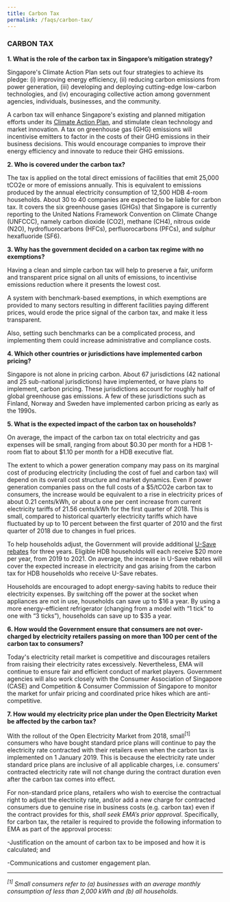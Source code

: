 ```yaml
---
title: Carbon Tax
permalink: /faqs/carbon-tax/
---
```


### CARBON TAX

**1. What is the role of the carbon tax in Singapore’s mitigation strategy?**

Singapore's Climate Action Plan sets out four strategies to achieve its pledge: (i) improving energy efficiency, (ii) reducing carbon emissions from power generation, (iii) developing and deploying cutting-edge low-carbon technologies, and (iv) encouraging collective action among government agencies, individuals, businesses, and the community.

A carbon tax will enhance Singapore's existing and planned mitigation efforts under its [<a href="/docs/default-source/publications/take-action-today-for-a-carbon-efficient-singapore.pdf" target="_blank">Climate Action Plan</a>](/docs/default-source/publications/take-action-today-for-a-carbon-efficient-singapore.pdf), and stimulate clean technology and market innovation. A tax on greenhouse gas (GHG) emissions will incentivise emitters to factor in the costs of their GHG emissions in their business decisions. This would encourage companies to improve their energy efficiency and innovate to reduce their GHG emissions.

**2. Who is covered under the carbon tax?**

The tax is applied on the total direct emissions of facilities that emit 25,000 tCO2e or more of emissions annually. This is equivalent to emissions produced by the annual electricity consumption of 12,500 HDB 4-room households. About 30 to 40 companies are expected to be liable for carbon tax. It covers the six greenhouse gases (GHGs) that Singapore is currently reporting to the United Nations Framework Convention on Climate Change (UNFCCC), namely carbon dioxide (CO2), methane (CH4), nitrous oxide (N2O), hydrofluorocarbons (HFCs), perfluorocarbons (PFCs), and sulphur hexafluoride (SF6).

**3. Why has the government decided on a carbon tax regime with no exemptions?**

Having a clean and simple carbon tax will help to preserve a fair, uniform and transparent price signal on all units of emissions, to incentivise emissions reduction where it presents the lowest cost.

A system with benchmark-based exemptions, in which exemptions are provided to many sectors resulting in different facilities paying different prices, would erode the price signal of the carbon tax, and make it less transparent.

Also, setting such benchmarks can be a complicated process, and implementing them could increase administrative and compliance costs.

**4. Which other countries or jurisdictions have implemented carbon pricing?**

Singapore is not alone in pricing carbon. About 67 jurisdictions (42 national and 25 sub-national jurisdictions) have implemented, or have plans to implement, carbon pricing. These jurisdictions account for roughly half of global greenhouse gas emissions. A few of these jurisdictions such as Finland, Norway and Sweden have implemented carbon pricing as early as the 1990s.

**5. What is the expected impact of the carbon tax on households?**

On average, the impact of the carbon tax on total electricity and gas expenses will be small, ranging from about $0.30 per month for a HDB 1-room flat to about $1.10 per month for a HDB executive flat.

The extent to which a power generation company may pass on its marginal cost of producing electricity (including the cost of fuel and carbon tax) will depend on its overall cost structure and market dynamics. Even if power generation companies pass on the full costs of a $5/tCO2e carbon tax to consumers, the increase would be equivalent to a rise in electricity prices of about 0.21 cents/kWh, or about a one per cent increase from current electricity tariffs of 21.56 cents/kWh for the first quarter of 2018. This is small, compared to historical quarterly electricity tariffs which have fluctuated by up to 10 percent between the first quarter of 2010 and the first quarter of 2018 due to changes in fuel prices.

To help households adjust, the Government will provide additional [<a href="https://www.gstvoucher.gov.sg/Pages/U-Save.aspx" target="_blank">U-Save rebates</a>](https://www.gstvoucher.gov.sg/Pages/U-Save.aspx) for three years. Eligible HDB households will each receive $20 more per year, from 2019 to 2021. On average, the increase in U-Save rebates will cover the expected increase in electricity and gas arising from the carbon tax for HDB households who receive U-Save rebates.

Households are encouraged to adopt energy-saving habits to reduce their electricity expenses. By switching off the power at the socket when appliances are not in use, households can save up to $16 a year. By using a more energy-efficient refrigerator (changing from a model with “1 tick” to one with “3 ticks”), households can save up to $35 a year.

**6. How would the Government ensure that consumers are not over-charged by electricity retailers passing on more than 100 per cent of the carbon tax to consumers?**

Today's electricity retail market is competitive and discourages retailers from raising their electricity rates excessively. Nevertheless, EMA will continue to ensure fair and efficient conduct of market players. Government agencies will also work closely with the Consumer Association of Singapore (CASE) and Competition & Consumer Commission of Singapore to monitor the market for unfair pricing and coordinated price hikes which are anti-competitive.

**7. How would my electricity price plan under the Open Electricity Market be affected by the carbon tax?**

With the rollout of the Open Electricity Market from 2018, small<sup>[1]</sup> consumers who have bought standard price plans will continue to pay the electricity rate contracted with their retailers even when the carbon tax is implemented on 1 January 2019. This is because the electricity rate under standard price plans are inclusive of all applicable charges, i.e. consumers’ contracted electricity rate will not change during the contract duration even after the carbon tax comes into effect.

For non-standard price plans, retailers who wish to exercise the contractual right to adjust the electricity rate, and/or add a new charge for contracted consumers due to genuine rise in business costs (e.g. carbon tax) even if the contract provides for this, *shall seek EMA’s prior approval*. Specifically, for carbon tax, the retailer is required to provide the following information to EMA as part of the approval process:

-Justification on the amount of carbon tax to be imposed and how it is calculated; and

-Communications and customer engagement plan.

___

*<sup>[1]</sup> Small consumers refer to (a) businesses with an average monthly consumption of less than 2,000 kWh and (b) all households.*
